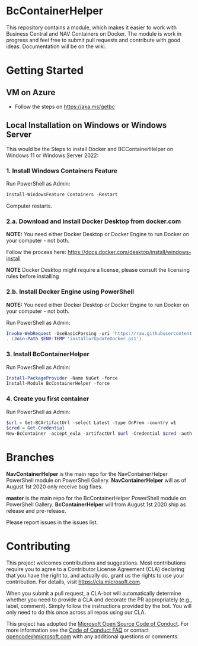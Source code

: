 # BcContainerHelper

This repository contains a module, which makes it easier to work with Business Central and NAV Containers on Docker.
The module is work in progress and feel free to submit pull requests and contribute with good ideas.
Documentation will be on the wiki.

# Getting Started

## VM on Azure
- Follow the steps on https://aka.ms/getbc

## Local Installation on Windows or Windows Server
This would be the Steps to install Docker and BCContainerHelper on Windows 11 or Windows Server 2022:

### 1. Install Windows Containers Feature
Run PowerShell as Admin:
```PowerShell
Install-WindowsFeature Containers -Restart
```
Computer restarts.

### 2.a. Download and Install Docker Desktop from docker.com
**NOTE:** You need either Docker Desktop or Docker Engine to run Docker on your computer - not both.

Follow the process here: https://docs.docker.com/desktop/install/windows-install

**NOTE** Docker Desktop might require a license, please consult the licensing rules before installing

### 2.b. Install Docker Engine using PowerShell
**NOTE:** You need either Docker Desktop or Docker Engine to run Docker on your computer - not both.

Run PowerShell as Admin:
```PowerShell
Invoke-WebRequest -UseBasicParsing -uri 'https://raw.githubusercontent.com/microsoft/nav-arm-templates/master/InstallOrUpdateDockerEngine.ps1' -OutFile (Join-Path $ENV:TEMP 'installorUpdateDocker.ps1')
. (Join-Path $ENV:TEMP 'installorUpdateDocker.ps1')
```

### 3. Install BcContainerHelper
Run PowerShell as Admin:
```PowerShell
Install-PackageProvider -Name NuGet -force
Install-Module BcContainerHelper -force
```

### 4. Create you first container
Run PowerShell as Admin:
```PowerShell
$url = Get-BCArtifactUrl -select Latest -type OnPrem -country w1
$cred = Get-Credential
New-BcContainer -accept_eula -artifactUrl $url -Credential $cred -auth UserPassword
```

# Branches

**NavContainerHelper** is the main repo for the NavContainerHelper PowerShell module on PowerShell Gallery. **NavContainerHelper** will as of August 1st 2020 only receive bug fixes.

**master** is the main repo for the BcContainerHelper PowerShell module on PowerShell Gallery. **BcContainerHelper** will from August 1st 2020 ship as release and pre-release.

Please report issues in the issues list.

# Contributing

This project welcomes contributions and suggestions.  Most contributions require you to agree to a
Contributor License Agreement (CLA) declaring that you have the right to, and actually do, grant us
the rights to use your contribution. For details, visit https://cla.microsoft.com.

When you submit a pull request, a CLA-bot will automatically determine whether you need to provide
a CLA and decorate the PR appropriately (e.g., label, comment). Simply follow the instructions
provided by the bot. You will only need to do this once across all repos using our CLA.

This project has adopted the [Microsoft Open Source Code of Conduct](https://opensource.microsoft.com/codeofconduct/).
For more information see the [Code of Conduct FAQ](https://opensource.microsoft.com/codeofconduct/faq/) or
contact [opencode@microsoft.com](mailto:opencode@microsoft.com) with any additional questions or comments.
